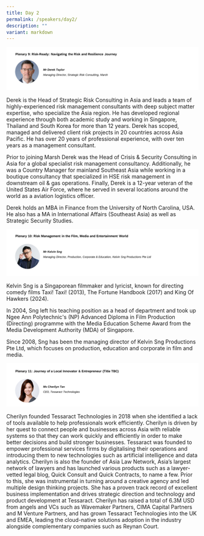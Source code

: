 ```yaml
---
title: Day 2
permalink: /speakers/day2/
description: ""
variant: markdown
---
```

![](/images/mr_derek.png)

Derek is the Head of Strategic Risk Consulting in Asia and leads a team of highly-experienced risk management consultants with deep subject matter expertise, who specialize the Asia region. He has developed regional experience through both academic study and working in Singapore, Thailand and South Korea for more than 12 years. Derek has scoped, managed and delivered client risk projects in 20 countries across Asia Pacific. He has over 20 years of professional experience, with over ten years as a management consultant.

Prior to joining Marsh Derek was the Head of Crisis & Security Consulting in Asia for a global specialist risk management consultancy. Additionally, he was a Country Manager for mainland Southeast Asia while working in a boutique consultancy that specialized in HSE risk management in downstream oil & gas operations. Finally, Derek is a 12-year veteran of the United States Air Force, where he served in several locations around the world as a aviation logistics officer.

Derek holds an MBA in Finance from the University of North Carolina, USA. He also has a MA in International Affairs (Southeast Asia) as well as Strategic Security Studies.

![](/images/mr_kelvin.png)

Kelvin Sng is a Singaporean filmmaker and lyricist, known for directing comedy films Taxi! Taxi! (2013), The Fortune Handbook (2017) and King Of Hawkers (2024).

In 2004, Sng left his teaching position as a head of department and took up Ngee Ann Polytechnic's (NP) Advanced Diploma in Film Production (Directing) programme with the Media Education Scheme Award from the Media Development Authority (MDA) of Singapore.

Since 2008, Sng has been the managing director of Kelvin Sng Productions Pte Ltd, which focuses on production, education and corporate in film and media.

![](/images/ms_cherilyn.png)

Cherilyn founded Tessaract Technologies in 2018 when she identified a lack of tools available to help professionals work efficiently. Cherilyn is driven by her quest to connect people and businesses across Asia with reliable systems so that they can work quickly and efficiently in order to make better decisions and build stronger businesses. Tessaract was founded to empower professional services firms by digitalising their operations and introducing them to new technologies such as artificial intelligence and data analytics. Cherilyn is also the founder of Asia Law Network, Asia’s largest network of lawyers and has launched various products such as a lawyer-vetted legal blog, Quick Consult and Quick Contracts, to name a few. Prior to this, she was instrumental in turning around a creative agency and led multiple design thinking projects. She has a proven track record of excellent business implementation and drives strategic direction and technology and product development at Tessaract. Cherilyn has raised a total of 6.3M USD from angels and VCs such as Wavemaker Partners, CIMA Capital Partners and M Venture Partners, and has grown Tessaract Technologies into the UK and EMEA, leading the cloud-native solutions adoption in the industry alongside complementary companies such as Reynan Court.
